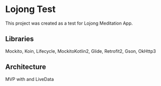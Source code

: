 # Lojong Test
This project was created as a test for Lojong Meditation App.

## Libraries
Mockito,
Koin,
Lifecycle,
MockitoKotlin2,
Glide,
Retrofit2,
Gson,
OkHttp3

## Architecture
MVP with and LiveData


